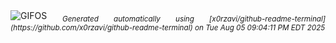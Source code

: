 <div align="justify">
<picture>
    <source media="(prefers-color-scheme: dark)" srcset="https://i.ibb.co/0pY9H905/output-gif.gif">
    <source media="(prefers-color-scheme: light)" srcset="https://i.ibb.co/0pY9H905/output-gif.gif">
    <img alt="GIFOS" src="https://i.ibb.co/0pY9H905/output-gif.gif">
</picture>
<sub><i>Generated automatically using [x0rzavi/github-readme-terminal](https://github.com/x0rzavi/github-readme-terminal) on Tue Aug 05 09:04:11 PM EDT 2025</i></sub>
</div>

<!--  -->